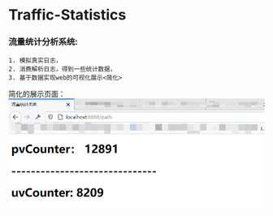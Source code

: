 # Traffic-Statistics
### 流量统计分析系统:
    1. 模拟真实日志，
    2. 消费解析日志，得到一些统计数据，
    3. 基于数据实现web的可视化展示<简化>
    
 简化的展示页面：
   ![](./counter.png)
